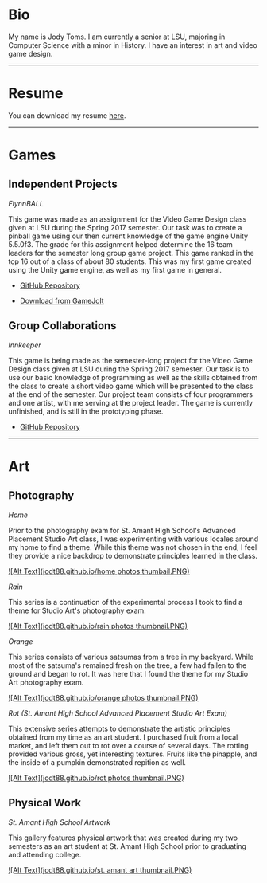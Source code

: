 # Bio

My name is Jody Toms. I am currently a senior at LSU, majoring in Computer Science with a minor in History. I have an interest in art and video game design.

---

# Resume

You can download my resume [here](jodt88.github.io/JodyTomsResume.pdf).

---

# Games

## Independent Projects

*FlynnBALL*

This game was made as an assignment for the Video Game Design class given at LSU during the Spring 2017 semester. Our task was to create a pinball game using our then current knowledge of the game engine Unity 5.5.0f3. The grade for this assignment helped determine the 16 team leaders for the semester long group game project. This game ranked in the top 16 out of a class of about 80 students. This was my first game created using the Unity game engine, as well as my first game in general.

* [GitHub Repository](https://github.com/jodt88/FlynnBALL)

* [Download from GameJolt](https://gamejolt.com/games/flynnball/233085)

## Group Collaborations

*Innkeeper*

This game is being made as the semester-long project for the Video Game Design class given at LSU during the Spring 2017 semester. Our task is to use our basic knowledge of programming as well as the skills obtained from the class to create a short video game which will be presented to the class at the end of the semester. Our project team consists of four programmers and one artist, with me serving at the project leader. The game is currently unfinished, and is still in the prototyping phase.

* [GitHub Repository](https://github.com/jodt88/CSC4263-ART4240)

---

# Art

## Photography

*Home*

Prior to the photography exam for St. Amant High School's Advanced Placement Studio Art class, I was experimenting with various locales around my home to find a theme. While this theme was not chosen in the end, I feel they provide a nice backdrop to demonstrate principles learned in the class.

[![Alt Text](jodt88.github.io/home photos thumbail.PNG)](https://goo.gl/photos/EieAbDMQqZsfqXfX9)

*Rain*

This series is a continuation of the experimental process I took to find a theme for Studio Art's photography exam.

[![Alt Text](jodt88.github.io/rain photos thumbnail.PNG)](https://goo.gl/photos/R5hMmLmafovY3Zpw6)

*Orange*

This series consists of various satsumas from a tree in my backyard. While most of the satsuma's remained fresh on the tree, a few had fallen to the ground and began to rot. It was here that I found the theme for my Studio Art photography exam.

[![Alt Text](jodt88.github.io/orange photos thumbnail.PNG)](https://goo.gl/photos/o8uaqTQFur6j29RVA)

*Rot (St. Amant High School Advanced Placement Studio Art Exam)*

This extensive series attempts to demonstrate the artistic principles obtained from my time as an art student. I purchased fruit from a local market, and left them out to rot over a course of several days. The rotting provided various gross, yet interesting textures. Fruits like the pinapple, and the inside of a pumpkin demonstrated repition as well.

[![Alt Text](jodt88.github.io/rot photos thumbnail.PNG)](https://goo.gl/photos/X9SbVDpYnY6DVxJ66)

## Physical Work

*St. Amant High School Artwork*

This gallery features physical artwork that was created during my two semesters as an art student at St. Amant High School prior to graduating and attending college.

[![Alt Text](jodt88.github.io/st. amant art thumbnail.PNG)](https://goo.gl/photos/UL9tkj1vcSSvMaTo8)
